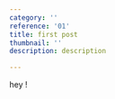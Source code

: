 ```yaml
---
category: ''
reference: '01'
title: first post
thumbnail: ''
description: description

---
```

hey !